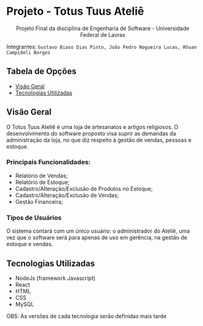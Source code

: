 # Projeto - Totus Tuus Ateliê

<p align="center"> Projeto Final da disciplina de Engenharia de Software - Universidade Federal de Lavras </p>

Integrantes: `Gustavo Biaso Dias Pinto, João Pedro Nogueira Lucas, Rhuan Campideli Borges`

## Tabela de Opções

- [Visão Geral](#visao-geral)
- [Tecnologias Utilizadas](#tecnologias)

## Visão Geral

<a name="visao-geral"></a>

O Totus Tuus Ateliê é uma loja de artesanatos e artigos religiosos. O desenvolvimento do software proposto visa suprir as demandas da administração da loja, no que diz respeito à gestão de vendas, pessoas e estoque. 

### Principais Funcionalidades:
- Relatório de Vendas;
- Relatório de Estoque;
- Cadastro/Alteração/Exclusão de Produtos no Estoque;
- Cadastro/Alteração/Exclusão de Vendas;
- Gestão Financeira;

### Tipos de Usuários

O sistema contará com um único usuário: o administrador do Ateliê, uma vez que o software será para apenas de uso em gerência, na gestão de estoque e vendas.

## Tecnologias Utilizadas

<a name="tecnologias"></a>

- NodeJs (framework Javascript)
- React
- HTML
- CSS
- MySQL

OBS: As versões de cada tecnologia serão definidas mais tarde
